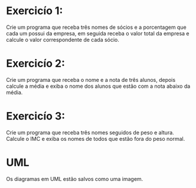 # Exercicío 1:
Crie um programa que receba três nomes de sócios e a porcentagem que cada um possui da empresa, em seguida receba o valor total da empresa e calcule o valor correspondente de cada sócio.

# Exercicío 2:
Crie um programa que receba o nome e a nota de três alunos, depois calcule a média e exiba o nome dos alunos que estão com a nota abaixo da média.

# Exercicío 3:
Crie um programa que receba três nomes seguidos de peso e altura. Calcule o IMC e exiba os nomes de todos que estão fora do peso normal.

# UML
Os diagramas em UML estão salvos como uma imagem.